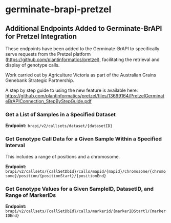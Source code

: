 # germinate-brapi-pretzel
## Additional Endpoints Added to Germinate-BrAPI for Pretzel Integration

These endpoints have been added to the Germinate-BrAPI to specifically serve requests from the Pretzel platform (https://github.com/plantinformatics/pretzel), facilitating the retrieval and display of genotype calls.

Work carried out by Agriculture Victoria as part of the Australian Grains Genebank Strategic Partnership.

A step by step guide to using the new feature is available here: https://github.com/plantinformatics/pretzel/files/13699164/PretzelGerminateBrAPIConnection_StepByStepGuide.pdf

### Get a List of Samples in a Specified Dataset
**Endpoint:** `brapi/v2/callsets/dataset/{datasetID}`

### Get Genotype Call Data for a Given Sample Within a Specified Interval
This includes a range of positions and a chromosome.

**Endpoint:** `brapi/v2/callsets/{callSetDbId}/calls/mapid/{mapid}/chromosome/{chromosome}/position/{positionStart}/{positionEnd}`

### Get Genotype Values for a Given SampleID, DatasetID, and Range of MarkerIDs
**Endpoint:** `brapi/v2/callsets/{callSetDbId}/calls/markerid/{markerIDStart}/{markerIDEnd}`

